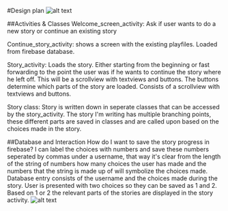 #Design plan
![alt text](https://github.com/tartiflette1990/Programmeerproject/blob/master/App_design.png)


##Activities & Classes
Welcome_screen_activity: Ask if user wants to do a new story or continue an existing story

Continue_story_activity: shows a screen with the existing playfiles. Loaded from firebase database.

Story_activity: Loads the story. Either starting from the beginning or fast forwarding to the point the user was if he wants to continue the story where he left off. This will be a scrollview with textviews and buttons. The buttons determine which parts of the story are loaded. Consists of a scrollview with textviews and buttons.

Story class: Story is written down in seperate classes that can be accessed by the story_activity. The story I'm writing has multiple branching points, these different parts are saved in classes and are called upon based on the choices made in the story.

##Database and Interaction
How do I want to save the story progress in firebase? I can label the choices with numbers and save these numbers seperated by commas under a username, that way it's clear from the length of the string of numbers how many choices the user has made and the numbers that the string is made up of will symbolize the choices made.
Database entry consists of the username and the choices made during the story. User is presented with two choices so they can be saved as 1 and 2. Based on 1 or 2 the relevant parts of the stories are displayed in the story activity.
![alt text](https://github.com/tartiflette1990/Programmeerproject/blob/master/StoryAppDatabase.png)
